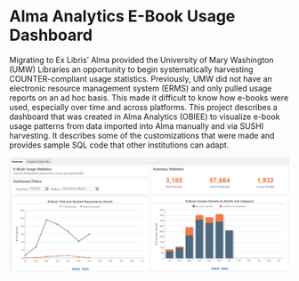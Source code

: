 # Alma Analytics E-Book Usage Dashboard

Migrating to Ex Libris’ Alma provided the University of Mary Washington (UMW) Libraries an opportunity to begin systematically harvesting COUNTER-compliant usage statistics. Previously, UMW did not have an electronic resource management system (ERMS) and only pulled usage reports on an ad hoc basis. This made it difficult to know how e-books were used, especially over time and across platforms. This project describes a dashboard that was created in Alma Analytics (OBIEE) to visualize e-book usage patterns from data imported into Alma manually and via SUSHI harvesting. It describes some of the customizations that were made and provides sample SQL code that other institutions can adapt. 

![E-Book Dashboard in Alma Analytics](images/dashboard_overview.PNG "Overview Tab of E-Book Dashboard")

